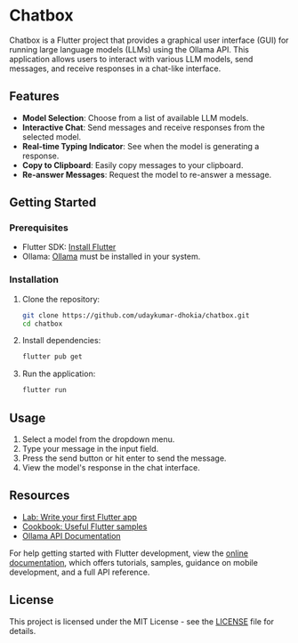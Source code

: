 # Chatbox

Chatbox is a Flutter project that provides a graphical user interface (GUI) for running large language models (LLMs) using the Ollama API. This application allows users to interact with various LLM models, send messages, and receive responses in a chat-like interface.

## Features

- **Model Selection**: Choose from a list of available LLM models.
- **Interactive Chat**: Send messages and receive responses from the selected model.
- **Real-time Typing Indicator**: See when the model is generating a response.
- **Copy to Clipboard**: Easily copy messages to your clipboard.
- **Re-answer Messages**: Request the model to re-answer a message.

## Getting Started

### Prerequisites

- Flutter SDK: [Install Flutter](https://flutter.dev/docs/get-started/install)
- Ollama: [Ollama](https://ollama.ai) must be installed in your system.

### Installation

1. Clone the repository:
   ```sh
   git clone https://github.com/udaykumar-dhokia/chatbox.git
   cd chatbox
   ```

2. Install dependencies:
   ```sh
   flutter pub get
   ```

3. Run the application:
   ```sh
   flutter run
   ```

## Usage

1. Select a model from the dropdown menu.
2. Type your message in the input field.
3. Press the send button or hit enter to send the message.
4. View the model's response in the chat interface.

## Resources

- [Lab: Write your first Flutter app](https://docs.flutter.dev/get-started/codelab)
- [Cookbook: Useful Flutter samples](https://docs.flutter.dev/cookbook)
- [Ollama API Documentation](https://ollama.ai/docs)

For help getting started with Flutter development, view the [online documentation](https://docs.flutter.dev/), which offers tutorials, samples, guidance on mobile development, and a full API reference.

## License

This project is licensed under the MIT License - see the [LICENSE](LICENSE) file for details.
